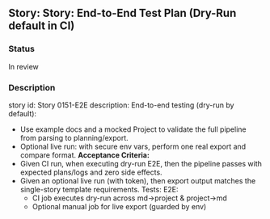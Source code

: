 ## Story: Story: End-to-End Test Plan (Dry-Run default in CI)

### Status

In review

### Description

story id: Story 0151-E2E
description:
End-to-end testing (dry-run by default):
- Use example docs and a mocked Project to validate the full pipeline from parsing to planning/export.
- Optional live run: with secure env vars, perform one real export and compare format.
  **Acceptance Criteria:**
- Given CI run, when executing dry-run E2E, then the pipeline passes with expected plans/logs and zero side effects.
- Given an optional live run (with token), then export output matches the single-story template requirements.
  Tests:
  E2E:
  - CI job executes dry-run across md→project & project→md
  - Optional manual job for live export (guarded by env)


